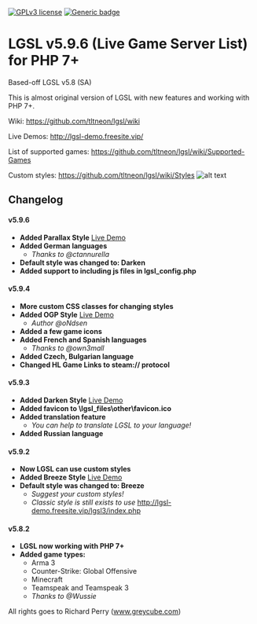 [![GPLv3 license](https://img.shields.io/badge/License-GPLv3-blue.svg)](http://perso.crans.org/besson/LICENSE.html)
[![Generic badge](https://img.shields.io/badge/Version-v5.9.6-green.svg)](https://github.com/tltneon/lgsl)
# LGSL v5.9.6 (Live Game Server List) for PHP 7+
Based-off LGSL v5.8 (SA)

This is almost original version of LGSL with new features and working with PHP 7+.

Wiki: https://github.com/tltneon/lgsl/wiki

Live Demos: http://lgsl-demo.freesite.vip/

List of supported games: https://github.com/tltneon/lgsl/wiki/Supported-Games

Custom styles: https://github.com/tltneon/lgsl/wiki/Styles
 ![alt text](https://i.imgur.com/fSo29JB.jpg)
 
## Changelog
#### v5.9.6
- **Added Parallax Style** [Live Demo](http://lgsl-demo.freesite.vip/lgsl5/index.php)
- **Added German languages**
	- *Thanks to @ctannurella*
- **Default style was changed to: Darken**
- **Added support to including js files in lgsl_config.php**
#### v5.9.4
- **More custom CSS classes for changing styles**
- **Added OGP Style** [Live Demo](http://lgsl-demo.freesite.vip/lgsl4/index.php)
	- *Author @oNdsen*
- **Added a few game icons**
- **Added French and Spanish languages**
	- *Thanks to @own3mall*
- **Added Czech, Bulgarian language**
- **Changed HL Game Links to steam:// protocol**
#### v5.9.3
- **Added Darken Style** [Live Demo](http://lgsl-demo.freesite.vip/lgsl2/index.php)
- **Added favicon to \lgsl_files\other\favicon.ico**
- **Added translation feature**
	- *You can help to translate LGSL to your language!*
- **Added Russian language**
#### v5.9.2
- **Now LGSL can use custom styles**
- **Added Breeze Style** [Live Demo](http://lgsl-demo.freesite.vip/lgsl/index.php)
- **Default style was changed to: Breeze**
	- *Suggest your custom styles!*
	- *Classic style is still exists to use* http://lgsl-demo.freesite.vip/lgsl3/index.php
#### v5.8.2
- **LGSL now working with PHP 7+**
- **Added game types:**
  - Arma 3
  - Counter-Strike: Global Offensive
  - Minecraft
  - Teamspeak and Teamspeak 3
  - *Thanks to @Wussie*

All rights goes to Richard Perry (www.greycube.com)
